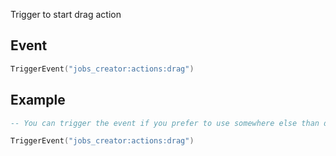 Trigger to start drag action

## Event
``` lua
TriggerEvent("jobs_creator:actions:drag")
```

## Example
``` lua
-- You can trigger the event if you prefer to use somewhere else than default F6 actions menu

TriggerEvent("jobs_creator:actions:drag")
```